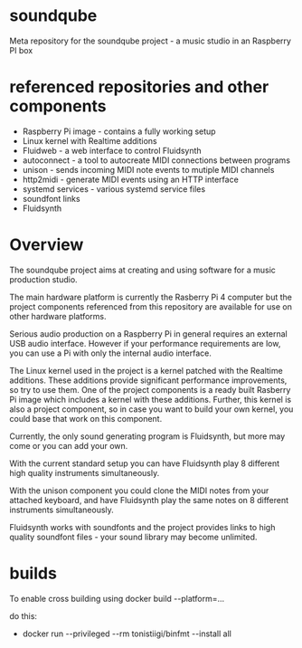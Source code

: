 # soundqube
Meta repository for the soundqube project - a music studio in an Raspberry PI box

# referenced repositories and other components
- Raspberry Pi image - contains a fully working setup
- Linux kernel with Realtime additions
- Fluidweb - a web interface to control Fluidsynth
- autoconnect - a tool to autocreate MIDI connections between programs
- unison - sends incoming MIDI note events to mutiple MIDI channels
- http2midi - generate MIDI events using an HTTP interface
- systemd services - various systemd service files
- soundfont links
- Fluidsynth

# Overview
The soundqube project aims at creating and using software for a music production studio.

The main hardware platform is currently the Rasberry Pi 4 computer but the project components referenced from this
repository are available for use on other hardware platforms.

Serious audio production on a Raspberry Pi in general requires an external USB audio interface. However if your
performance requirements are low, you can use a Pi with only the internal audio interface.

The Linux kernel used in the project is a kernel patched with the Realtime additions. These additions provide
significant performance improvements, so try to use them. One of the project components is a ready built Rasberry Pi image
which includes a kernel with these additions. Further, this kernel is also a project component, so in case you want to build
your own kernel, you could base that work on this component.

Currently, the only sound generating program is Fluidsynth, but more may come or you can add your own.

With the current standard setup you can have Fluidsynth play 8 different high quality instruments simultaneously.

With the unison component you could clone the MIDI notes from your attached keyboard, and have Fluidsynth play the same notes
on 8 different instruments simultaneously. 

Fluidsynth works with soundfonts and the project provides links to high quality soundfont files - your sound library may
become unlimited.


# builds

To enable cross building using docker build --platform=...

do this:
* docker run --privileged --rm tonistiigi/binfmt --install all
